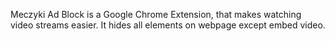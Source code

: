 Meczyki Ad Block is a Google Chrome Extension, that makes watching video streams easier. It hides all elements on webpage except embed video. 


